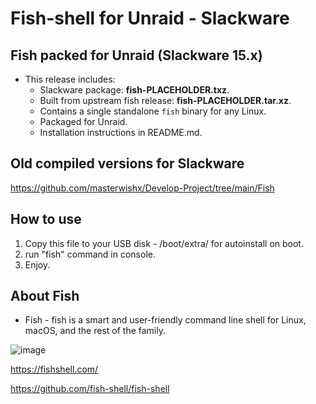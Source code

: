 # Fish-shell for Unraid - Slackware

## Fish packed for Unraid (Slackware 15.x)

* This release includes:
  <!--PACKAGE_FILE-->
  * Slackware package: **fish-PLACEHOLDER.txz**.
  <!--UPSTREAM_FILE-->
  * Built from upstream fish release: **fish-PLACEHOLDER.tar.xz**.
  * Contains a single standalone `fish` binary for any Linux.
  * Packaged for Unraid.
  * Installation instructions in README.md.

## Old compiled versions for Slackware

<https://github.com/masterwishx/Develop-Project/tree/main/Fish>

## How to use

1. Copy this file to your USB disk - /boot/extra/ for autoinstall on boot.
2. run "fish" command in console.
3. Enjoy.

## About Fish

* Fish - fish is a smart and user-friendly command line
shell for Linux, macOS, and the rest of the family.

![image](https://user-images.githubusercontent.com/28630321/193850149-76a497c7-cb1a-4fb5-86f9-7d5e8aad77e5.png)

<https://fishshell.com/>

<https://github.com/fish-shell/fish-shell>
